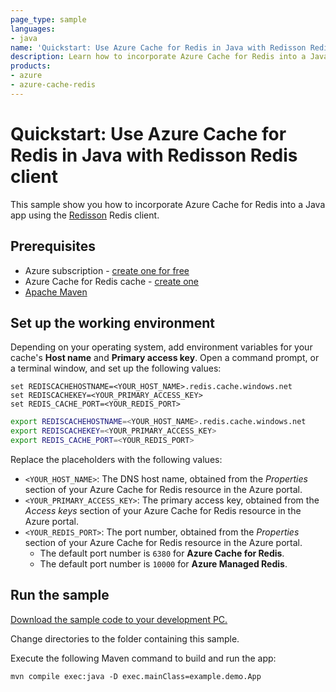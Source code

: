 ```yaml
---
page_type: sample
languages:
- java
name: 'Quickstart: Use Azure Cache for Redis in Java with Redisson Redis client'
description: Learn how to incorporate Azure Cache for Redis into a Java app using the Redisson Redis client.
products:
- azure
- azure-cache-redis
---
```

# Quickstart: Use Azure Cache for Redis in Java with Redisson Redis client

This sample show you how to incorporate Azure Cache for Redis into a Java app using the [Redisson](https://redisson.org/) Redis client.

## Prerequisites

- Azure subscription - [create one for free](https://azure.microsoft.com/free/)
- Azure Cache for Redis cache - [create one](https://docs.microsoft.com/azure/azure-cache-for-redis/quickstart-create-redis)
- [Apache Maven](https://maven.apache.org/download.cgi)

## Set up the working environment

Depending on your operating system, add environment variables for your cache's **Host name** and **Primary access key**. Open a command prompt, or a terminal window, and set up the following values:

```CMD
set REDISCACHEHOSTNAME=<YOUR_HOST_NAME>.redis.cache.windows.net
set REDISCACHEKEY=<YOUR_PRIMARY_ACCESS_KEY>
set REDIS_CACHE_PORT=<YOUR_REDIS_PORT>
```

```bash
export REDISCACHEHOSTNAME=<YOUR_HOST_NAME>.redis.cache.windows.net
export REDISCACHEKEY=<YOUR_PRIMARY_ACCESS_KEY>
export REDIS_CACHE_PORT=<YOUR_REDIS_PORT>
```

Replace the placeholders with the following values:

- `<YOUR_HOST_NAME>`: The DNS host name, obtained from the *Properties* section of your Azure Cache for Redis resource in the Azure portal.
- `<YOUR_PRIMARY_ACCESS_KEY>`: The primary access key, obtained from the *Access keys* section of your Azure Cache for Redis resource in the Azure portal.
- `<YOUR_REDIS_PORT>`: The port number, obtained from the *Properties* section of your Azure Cache for Redis resource in the Azure portal. 
  - The default port number is `6380` for **Azure Cache for Redis**.
  - The default port number is `10000` for **Azure Managed Redis**.

## Run the sample

[Download the sample code to your development PC.](/README.md#get-the-samples)

Change directories to the folder containing this sample.

Execute the following Maven command to build and run the app:

```CMD
mvn compile exec:java -D exec.mainClass=example.demo.App
```
